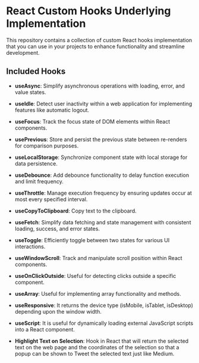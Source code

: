 # React Custom Hooks Underlying Implementation

This repository contains a collection of custom React hooks implementation that you can use in your projects to enhance functionality and streamline development.

## Included Hooks

- <a name="useAsync"></a> **useAsync**: Simplify asynchronous operations with loading, error, and value states.

- <a name="useIdle"></a> **useIdle**: Detect user inactivity within a web application for implementing features like automatic logout.

- <a name="useFocus"></a> **useFocus**: Track the focus state of DOM elements within React components.

- <a name="usePrevious"></a> **usePrevious**: Store and persist the previous state between re-renders for comparison purposes.

- <a name="useLocalStorage"></a> **useLocalStorage**: Synchronize component state with local storage for data persistence.

- <a name="useDebounce"></a> **useDebounce**: Add debounce functionality to delay function execution and limit frequency.

- <a name="useThrottle"></a> **useThrottle**: Manage execution frequency by ensuring updates occur at most every specified interval.

- <a name="useCopyToClipboard"></a> **useCopyToClipboard**: Copy text to the clipboard.

- <a name="useFetch"></a> **useFetch**: Simplify data fetching and state management with consistent loading, success, and error states.

- <a name="useToggle"></a> **useToggle**: Efficiently toggle between two states for various UI interactions.

- <a name="useWindowScroll"></a> **useWindowScroll**: Track and manipulate scroll position within React components.

- <a name="useOnClickOutside"></a> **useOnClickOutside**: Useful for detecting clicks outside a specific component.

- <a name="useArray"></a> **useArray**: Useful for implementing array functionality and methods.

- <a name="useResponsive"></a> **useResponsive**: It returns the device type (isMobile, isTablet, isDesktop) depending upon the window width.

- <a name="useScript"></a> **useScript**: It is useful for dynamically loading external JavaScript scripts into a React component.

- <a name="Highlight Text on Selection"></a> **Highlight Text on Selection**: Hook in React that will return the selected text on the
  web page and the coordinates of the selection so that a popup can be
  shown to Tweet the selected text just like Medium.
